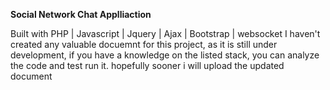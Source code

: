 **Social Network Chat Applliaction**

 Built with PHP | Javascript | Jquery | Ajax | Bootstrap | websocket
I haven't created any valuable docuemnt for this project, as it is still under development, if you have a knowledge on the listed stack, you can analyze the code and test run it. hopefully sooner i will upload the updated document 
